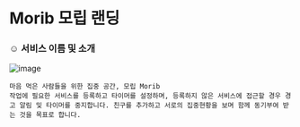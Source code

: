 <h1> Morib 모립 랜딩</h1>

<h3> ☺️ 서비스 이름 및 소개 </h3>

![image](https://github.com/user-attachments/assets/c8c8b0cc-91e1-4248-a89b-c38fbb904a91)

```
마음 먹은 사람들을 위한 집중 공간, 모립 Morib
작업에 필요한 서비스를 등록하고 타이머를 설정하며, 등록하지 않은 서비스에 접근할 경우 경고 알림 및 타이머를 중지합니다. 친구를 추가하고 서로의 집중현황을 보며 함께 동기부여 받는 것을 목표로 합니다.
```
